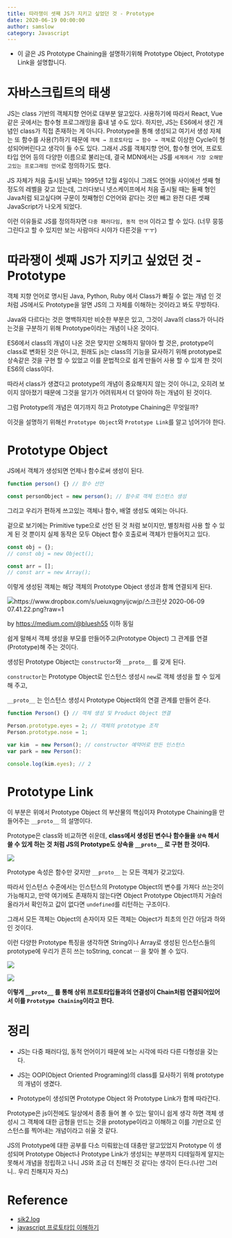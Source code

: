 ```yaml
---
title: 따라쟁이 셋째 JS가 지키고 싶었던 것 - Prototype
date: 2020-06-19 00:00:00
author: samslow
category: Javascript
---
```


- 이 글은 JS Prototype Chaining을 설명하기위해 Prototype Object, Prototype Link을 설명합니다.

# 자바스크립트의 태생

JS는 class 기반의 객체지향 언어로 대부분 알고있다. 사용하기에 따라서 React, Vue 같은 곳에서는 함수형 프로그래밍을 흉내 낼 수도 있다. 하지만, JS는 ES6에서 생긴 개념인 class가 직접 존재하는 게 아니다. Prototype을 통해 생성되고 여기서 생성 자체는 또 함수를 사용(?)하기 때문에 `객체 → 프로토타입 → 함수 → 객체`로 이상한 Cycle이 형성되어버린다고 생각이 들 수도 있다. 그래서 JS를 객체지향 언어, 함수형 언어, 프로토 타입 언어 등의 다양한 이름으로 불리는데, 결국 MDN에서는 JS를 `세계에서 가장 오해받고있는 프로그래밍 언어`로 정의하기도 했다.

JS 자체가 처음 출시된 날짜는 1995년 12월 4일이니 그래도 언어들 사이에선 셋째 형 정도의 레벨을 갖고 있는데, 그러다보니 넷스케이프에서 처음 출시될 때는 둘째 형인 Java처럼 되고싶다며 구문이 첫째형인 C언어와 같다는 것만 빼고 완전 다른 셋째 JavaScript가 나오게 되었다.

이런 이유들로 JS를 정의하자면 `다중 패러다임, 동적 언어` 이라고 할 수 있다. (너무 뭉뚱그린다고 할 수 있지만 보는 사람마다 시야가 다른것을 ㅜㅜ)

# 따라쟁이 셋째 JS가 지키고 싶었던 것 - Prototype

객체 지향 언어로 명시된 Java, Python, Ruby 에서 Class가 빠질 수 없는 개념 인 것처럼 JS에서도 Prototype을 알면 JS의 그 자체를 이해하는 것이라고 봐도 무방하다.

Java와 다르다는 것은 명백하지만 비슷한 부분은 있고, 그것이 Java의 class가 아니라는것을 구분하기 위해 Prototype이라는 개념이 나온 것이다.

ES6에서 class의 개념이 나온 것은 맞지만 오해하지 말야아 할 것은, prototype이 class로 변화된 것은 아니고, 원래도 js는 class의 기능을 묘사하기 위해 prototype로 상속같은 것을 구현 할 수 있었고 이를 문법적으로 쉽게 만들어 사용 할 수 있게 한 것이 ES6의 class이다.

따라서 class가 생겼다고 prototype의 개념이 중요해지지 않는 것이 아니고, 오히려 보이지 않아졌기 때문에 그것을 알기가 어려워져서 더 알아야 하는 개념이 된 것이다.

그럼 Prototype의 개념은 여기까지 하고 Prototype Chaining은 무엇일까?

이것을 설명하기 위해선 `Prototype Object`와 `Prototype Link`를 알고 넘어가야 한다.

# Prototype Object

JS에서 객체가 생성되면 언제나 함수로써 생성이 된다.

```jsx
function person() {} // 함수 선언

const personObject = new person(); // 함수로 객체 인스턴스 생성
```

그리고 우리가 편하게 쓰고있는 객체나 함수, 배열 생성도 예외는 아니다.

겉으로 보기에는 Primitive type으로 선언 된 것 처럼 보이지만, 별칭처럼 사용 할 수 있게 된 것 뿐이지 실제 동작은 모두 Object 함수 호출로써 객체가 만들어지고 있다.

```jsx
const obj = {};
// const obj = new Object();

const arr = [];
// const arr = new Array();
```

이렇게 생성된 객체는 해당 객체의 Prototype Object 생성과 함께 연결되게 된다.

![https://www.dropbox.com/s/ueiuxqgnyijcwjp/스크린샷 2020-06-09 07.41.22.png?raw=1](https://www.dropbox.com/s/ueiuxqgnyijcwjp/%EC%8A%A4%ED%81%AC%EB%A6%B0%EC%83%B7%202020-06-09%2007.41.22.png?raw=1)

by https://medium.com/@bluesh55 이하 동일

쉽게 말해서 객체 생성을 부모를 만들어주고(Prototype Object) 그 관계를 연결(Prototype)해 주는 것이다.

생성된 Prototype Object는 `constructor`와 `__proto__` 를 갖게 된다.

`constructor`는 Prototype Object로 인스턴스 생성시 `new`로 객체 생성을 할 수 있게 해 주고,

`__proto__` 는 인스턴스 생성시 Prototype Object와의 연결 관계를 만들어 준다.

```jsx
function Person() {} // 객체 생성 및 Product Object 연결

Person.prototype.eyes = 2; // 객체의 prototype 조작
Person.prototype.nose = 1;

var kim  = new Person(); // constructor 예약어로 만든 인스턴스
var park = new Person():

console.log(kim.eyes); // 2
```

# Prototype Link

이 부분은 위에서 Prototype Object 의 부산물의 핵심이자 Prototype Chaining을 만들어주는 `__proto__` 의 설명이다.

Prototype은 class와 비교하면 쉬운데, **class에서 생성된 변수나 함수들을 `상속` 해서 쓸 수 있게 하는 것 처럼 JS의 Prototype도 상속을 `__proto__` 로 구현 한 것이다.**

![](https://www.dropbox.com/s/eqtgc18dd1mlgo0/%EC%8A%A4%ED%81%AC%EB%A6%B0%EC%83%B7%202020-06-09%2008.46.44.png?raw=1)

Prototype 속성은 함수만 갖지만 `__proto__` 는 모든 객체가 갖고있다.

따라서 인스턴스 수준에서는 인스턴스의 Prototype Object의 변수를 가져다 쓰는것이 가능해지고, 만약 여기에도 존재하지 않는다면 Object Prototype Object까지 거슬러 올라가서 확인하고 값이 없다면 `undefined`를 리턴하는 구조이다.

그래서 모든 객체는 Object의 손자이자 모든 객체는 Object가 최초의 인간 아담과 하와인 것이다.

이런 다양한 Prototype 특징을 생각하면 String이나 Array로 생성된 인스턴스들의 prototype에 우리가 흔히 쓰는 toString, concat ··· 을 찾아 볼 수 있다.

![](https://www.dropbox.com/s/wrhei21s1421tbl/%EC%8A%A4%ED%81%AC%EB%A6%B0%EC%83%B7%202020-06-09%2008.44.40.png?raw=1)

![](https://www.dropbox.com/s/0sv8w7kgww12x26/%EC%8A%A4%ED%81%AC%EB%A6%B0%EC%83%B7%202020-06-09%2008.44.13.png?raw=1)

**이렇게 `__proto__` 를 통해 상위 프로토타입들과의 연결성이 Chain처럼 연결되어있어서 이를 `Prototype Chaining`이라고 한다.**

# 정리

- JS는 다중 패러다임, 동적 언어이기 때문에 보는 시각에 따라 다른 다형성을 갖는다.

- JS는 OOP(Object Oriented Programing)의 class를 묘사하기 위해 prototype의 개념이 생겼다.
- Prototype이 생성되면 Prototype Object 와 Prototype Link가 함께 따라간다.

Prototype은 js이전에도 일상에서 종종 들어 볼 수 있는 말이니 쉽게 생각 하면 객체 생성시 그 객체에 대한 금형을 만드는 것을 prototype이라고 이해하고 이를 기반으로 인스턴스를 찍어내는 개념이라고 쉬울 것 같다.

JS의 Prototype에 대한 공부를 다소 미뤄왔는데 대충만 알고있었지 Prototype 이 생성되며 Prototype Object나 Prototype Link가 생성되는 부분까지 디테일하게 알지는 못해서 개념을 정립하고 나니 JS와 조금 더 친해진 것 같다는 생각이 든다.(나만 그러니.. 우리 친해지자 자스)

# Reference

- [sik2.log](https://velog.io/@sik2/JS-CoreJavaScript-프로토타입-체이닝Prototype-Link-Prototype-Object)
- [javascript 프로토타입 이해하기](https://medium.com/@bluesh55/javascript-prototype-이해하기-f8e67c286b67)
